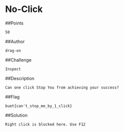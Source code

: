# No-Click

##Points

```
50
```

##Author

```
drag-on
```

##Challenge

```
Inspect
```

##Description

```
Can one click Stop You from achieving your success?
```
##Flag

```
buet{can't_stop_me_by_1_click}
```

##Solution

```
Right click is blocked here. Use F12
```
